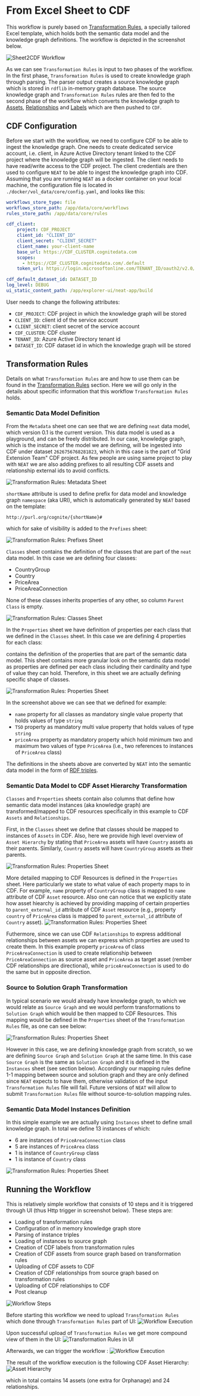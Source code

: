 # From Excel Sheet to CDF

This workflow is purely based on [Transformation Rules](../transformation-rules.md), a specially tailored Excel template, which holds both the semantic data model and the knowledge graph definitions. The workflow is depicted in the screenshot below.

![Sheet2CDF Workflow](../figs/sheet2cdf-workflow.gif)

As we can see `Transformation Rules` is input to two phases of the workflow. In the first phase, `Transformation Rules` is used to create knowledge graph through parsing. The parser output creates a source knowledge graph which is stored in `rdflib` in-memory graph database. The source knowledge graph and `Transformation Rules` rules are then fed to the second phase of the workflow which converts the knowledge graph to [Assets](https://docs.cognite.com/no/dev/concepts/resource_types/assets/), [Relationships](https://docs.cognite.com/no/dev/concepts/resource_types/relationships) and [Labels](https://docs.cognite.com/no/dev/concepts/resource_types/labels) which are then pushed to `CDF`.

## CDF Configuration
Before we start with the workflow, we need to configure CDF to be able to ingest the knowledge graph. One needs to create dedicated service account, i.e. client, in Azure Active Directory tenant linked to the CDF project where the knowledge graph will be ingested. The client needs to have read/write access to the CDF project. The client credentials are then used to configure `NEAT` to be able to ingest the knowledge graph into CDF. Assuming that you are running `NEAT` as a docker container on your local machine, the configuration file is located in `./docker/vol_data/core/config.yaml`, and looks like this:

```yaml
workflows_store_type: file
workflows_store_path: /app/data/core/workflows
rules_store_path: /app/data/core/rules

cdf_client:
    project: CDF_PROJECT
    client_id: "CLIENT_ID"
    client_secret: "CLIENT_SECRET"
    client_name: your-client-name
    base_url: https://CDF_CLUSTER.cognitedata.com
    scopes:
      - https://CDF_CLUSTER.cognitedata.com/.default
    token_url: https://login.microsoftonline.com/TENANT_ID/oauth2/v2.0/token

cdf_default_dataset_id: DATASET_ID
log_level: DEBUG
ui_static_content_path: /app/explorer-ui/neat-app/build
```

User needs to change the following attributes:

- `CDF_PROJECT`: CDF project in which the knowledge graph will be stored
- `CLIENT_ID`: client id of the service account
- `CLIENT_SECRET`: client secret of the service account
- `CDF_CLUSTER`: CDF cluster
- `TENANT_ID`: Azure Active Directory tenant id
- `DATASET_ID`: CDF dataset id in which the knowledge graph will be stored


## Transformation Rules
Details on what `Transformation Rules` are and how to use them can be found in the [Transformation Rules](../transformation-rules.md) section. Here we will go only in the details about specific information that this workflow `Transformation Rules` holds.

### Semantic Data Model Definition
From the `Metadata` sheet one can see that we are defining `neat` data model, which version 0.1 is the current version. This data model is used as a playground, and can be freely distributed. In our case, knowledge graph, which is the instance of the model we are defining, will be ingested into CDF under dataset `2626756768281823`, which in this case is the part of "Grid Extension Team" CDF project. As few people are using same project to play with `NEAT` we are also adding prefixes to all resulting CDF assets and relationship external ids to avoid conflicts.

![Transformation Rules: Metadata Sheet](../figs/metadata-sheet.png)

`shortName` attribute is used to define prefix for data model and knowledge graph `namespace` (aka URI), which is automatically generated by `NEAT` based on the template:

```
http://purl.org/cognite/{shortName}#
```


which for sake of visibility is added to the `Prefixes` sheet:

![Transformation Rules: Prefixes Sheet](../figs/prefixes-sheet.png)


`Classes` sheet contains the definition of the classes that are part of the `neat` data model. In this case we are defining four classes:
- CountryGroup
- Country
- PriceArea
- PriceAreaConnection

None of these classes inherits properties of any other, so column `Parent Class` is empty.

![Transformation Rules: Classes Sheet](../figs/dm-classes.png)

In the `Properties` sheet we have definition of properties per each class that we defined in the `Classes` sheet. In this case we are defining 4 properties for each class:

contains the definition of the properties that are part of the semantic data model. This sheet contains more granular look on the semantic data model as properties are defined per each class including their cardinality and type of value they can hold. Therefore, in this sheet we are actually defining specific shape of classes.

![Transformation Rules: Properties Sheet](../figs/dm-object-shapes.png)

In the screenshot above we can see that we defined for example:

- `name` property for all classes as mandatory single value property that holds values of type `string`
- `TSO` property as mandatory multi value property that holds values of type `string`
- `priceArea` property as mandatory property which hold minimum two and maximum two values of type `PriceArea` (i.e., two references to instances of `PriceArea` class)

The definitions in the sheets above are converted by `NEAT` into the semantic data model in the form of [RDF triples](https://www.oxfordsemantic.tech/fundamentals/what-is-a-triple).


### Semantic Data Model to CDF Asset Hierarchy Transformation
`Classes` and `Properties` sheets contain also columns that define how semantic data model instances (aka knowledge graph) are transformed/mapped to CDF resources specifically in this example to CDF `Assets` and `Relationships`.

First, in the `Classes` sheet we define that classes should be mapped to instances of `Assets` in CDF. Also, here we provide high level overview of `Asset Hierarchy` by stating that `PriceArea` assets will have `Country` assets as their parents. Similarly, `Country` assets will have `CountryGroup` assets as their parents.

![Transformation Rules: Properties Sheet](../figs/dm2cdf-asset.png)

More detailed mapping to CDF Resources is defined in the `Properties` sheet. Here particularly we state to what value of each property maps to in CDF. For example, `name` property of `CountryGroup` class is mapped to `name` attribute of CDF `Asset` resource. Also one can notice that we explicitly state how asset hiearchy is achieved by providing mapping of certain properties to `parent_external_id` attribute of CDF `Asset` resource (e.g., property `country` of `PriceArea` class is mapped to `parent_external_id` attribute of `Country` asset).
![Transformation Rules: Properties Sheet](../figs/dm2cdf-mapping.png)

Futhermore, since we can use CDF `Relationships` to express additional relationships between assets we can express which properties are used to create them. In this example property `priceArea` of class `PriceAreaConnection` is used to create relationship between `PriceAreaConnection` as source asset and `PriceArea` as target asset (rember CDF relationships are directional), while `priceAreaConnection` is used to do the same but in opposite direction.

### Source to Solution Graph Transformation
In typical scenario we would already have knowledge graph, to which we would relate as `Source Graph` and we would perform transformations to `Solution Graph` which would be then mapped to CDF Resources. This mapping would be defined in the `Properties` sheet of the `Transformation Rules` file, as one can see below:

![Transformation Rules: Properties Sheet](../figs/dm-source-to-solution-mapping.png)

 However in this case, we are defining knowledge graph from scratch, so we are defining `Source Graph` and `Solution Graph` at the same time. In this case `Source Graph` is the same as `Solution Graph` and it is defined in the `Instances` sheet (see section below). Accordingly our mapping rules define 1-1 mapping between source and solution graph and they are only defined since `NEAT` expects to have them, otherwise validation of the input `Transformation Rules` file will fail. Future versions of `NEAT` will allow to submit `Transformation Rules` file without source-to-solution mapping rules.

### Semantic Data Model Instances Definition
In this simple example we are actually using `Instances` sheet to define small knowledge graph. In total we define 13 instances of which:

- 6 are instances of `PriceAreaConnection` class
- 5 are instances of `PriceArea` class
- 1 is instance of `CountryGroup` class
- 1 is instance of `Country` class

![Transformation Rules: Properties Sheet](../figs/instances-sheet.png)

## Running the Workflow
This is relatively simple workflow that consists of 10 steps and it is triggered through UI (thus Http trigger in screenshot below). These steps are:
- Loading of transformation rules
- Configuration of in memory knowledge graph store
- Parsing of instance triples
- Loading of instances to source graph
- Creation of CDF labels from transformation rules
- Creation of CDF assets from source graph based on transformation rules
- Uploading of CDF assets to CDF
- Creation of CDF relationships from source graph based on transformation rules
- Uploading of CDF relationships to CDF
- Post cleanup

![Workflow Steps](../figs/sheet2cdf-workflow-steps.png)

Before starting this workflow we need to upload `Transformation Rules` which done through `Transformation Rules` part of UI:
![Workflow Execution](../figs/sheet2cdf-upload-rules.gif)

Upon successful upload of `Transformation Rules` we get more compound view of them in the UI:
![Transformation Rules in UI](../figs/sheet2cdf-transformation-rules-ui.png)


Afterwards, we can trigger the workflow :
![Workflow Execution](../figs/sheet2cdf-running-workflow.gif)

The result of the workflow execution is the following CDF Asset Hierarchy:
![Asset Hierarchy](../figs/sheet2cdf-asset-hierarchy.png)

which in total contains 14 assets (one extra for Orphanage) and 24 relationships.
